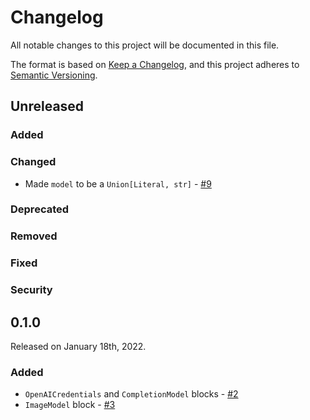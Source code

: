 # Changelog

All notable changes to this project will be documented in this file.

The format is based on [Keep a Changelog](https://keepachangelog.com/en/1.0.0/),
and this project adheres to [Semantic Versioning](https://semver.org/spec/v2.0.0.html).

## Unreleased

### Added

### Changed

- Made `model` to be a `Union[Literal, str]` - [#9](https://github.com/PrefectHQ/prefect-openai/pull/9)

### Deprecated

### Removed

### Fixed

### Security

## 0.1.0

Released on January 18th, 2022.

### Added

- `OpenAICredentials` and `CompletionModel` blocks - [#2](https://github.com/PrefectHQ/prefect-openai/pull/2)
- `ImageModel` block - [#3](https://github.com/PrefectHQ/prefect-openai/pull/3)
